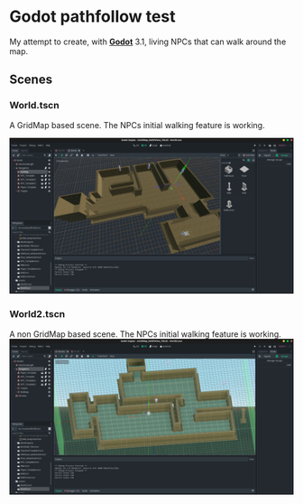 # Godot pathfollow test

My attempt to create, with [**Godot**](https://godotengine.org/) 3.1, living NPCs that can walk around the map.

## Scenes

### **World.tscn**

A GridMap based scene. The NPCs initial walking feature is working.

![World](World.png)

### **World2.tscn**

A non GridMap based scene. The NPCs initial walking feature is working.
![World2](World2.png)